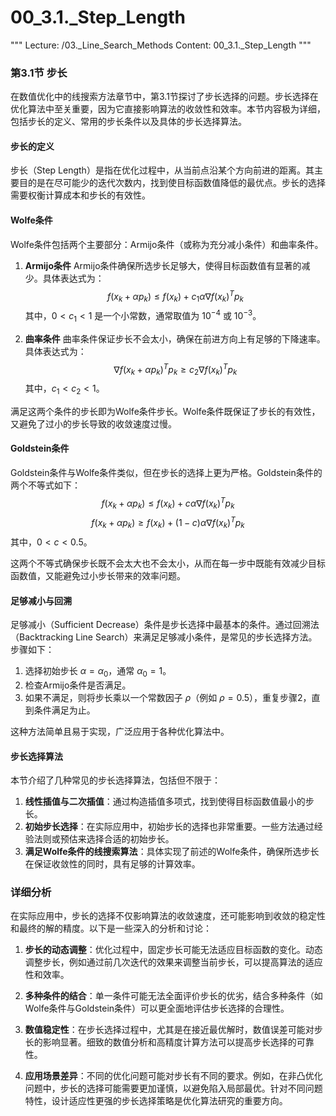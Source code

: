 # 00_3.1._Step_Length

"""
Lecture: /03._Line_Search_Methods
Content: 00_3.1._Step_Length
"""

### 第3.1节 步长

在数值优化中的线搜索方法章节中，第3.1节探讨了步长选择的问题。步长选择在优化算法中至关重要，因为它直接影响算法的收敛性和效率。本节内容极为详细，包括步长的定义、常用的步长条件以及具体的步长选择算法。

#### 步长的定义
步长（Step Length）是指在优化过程中，从当前点沿某个方向前进的距离。其主要目的是在尽可能少的迭代次数内，找到使目标函数值降低的最优点。步长的选择需要权衡计算成本和步长的有效性。

#### Wolfe条件
Wolfe条件包括两个主要部分：Armijo条件（或称为充分减小条件）和曲率条件。

1. **Armijo条件**
   Armijo条件确保所选步长足够大，使得目标函数值有显著的减少。具体表达式为：
   $$
   f(x_k + \alpha p_k) \leq f(x_k) + c_1 \alpha \nabla f(x_k)^T p_k
   $$
   其中，$0 < c_1 < 1$ 是一个小常数，通常取值为 $10^{-4}$ 或 $10^{-3}$。

2. **曲率条件**
   曲率条件保证步长不会太小，确保在前进方向上有足够的下降速率。具体表达式为：
   $$
   \nabla f(x_k + \alpha p_k)^T p_k \geq c_2 \nabla f(x_k)^T p_k
   $$
   其中，$c_1 < c_2 < 1$。

满足这两个条件的步长即为Wolfe条件步长。Wolfe条件既保证了步长的有效性，又避免了过小的步长导致的收敛速度过慢。

#### Goldstein条件
Goldstein条件与Wolfe条件类似，但在步长的选择上更为严格。Goldstein条件的两个不等式如下：
$$
f(x_k + \alpha p_k) \leq f(x_k) + c \alpha \nabla f(x_k)^T p_k
$$
$$
f(x_k + \alpha p_k) \geq f(x_k) + (1 - c) \alpha \nabla f(x_k)^T p_k
$$
其中，$0 < c < 0.5$。

这两个不等式确保步长既不会太大也不会太小，从而在每一步中既能有效减少目标函数值，又能避免过小步长带来的效率问题。

#### 足够减小与回溯
足够减小（Sufficient Decrease）条件是步长选择中最基本的条件。通过回溯法（Backtracking Line Search）来满足足够减小条件，是常见的步长选择方法。步骤如下：

1. 选择初始步长 $\alpha = \alpha_0$，通常 $\alpha_0 = 1$。
2. 检查Armijo条件是否满足。
3. 如果不满足，则将步长乘以一个常数因子 $\rho$（例如 $\rho = 0.5$），重复步骤2，直到条件满足为止。

这种方法简单且易于实现，广泛应用于各种优化算法中。

#### 步长选择算法
本节介绍了几种常见的步长选择算法，包括但不限于：

1. **线性插值与二次插值**：通过构造插值多项式，找到使得目标函数值最小的步长。
2. **初始步长选择**：在实际应用中，初始步长的选择也非常重要。一些方法通过经验法则或预估来选择合适的初始步长。
3. **满足Wolfe条件的线搜索算法**：具体实现了前述的Wolfe条件，确保所选步长在保证收敛性的同时，具有足够的计算效率。

### 详细分析

在实际应用中，步长的选择不仅影响算法的收敛速度，还可能影响到收敛的稳定性和最终的解的精度。以下是一些深入的分析和讨论：

1. **步长的动态调整**：优化过程中，固定步长可能无法适应目标函数的变化。动态调整步长，例如通过前几次迭代的效果来调整当前步长，可以提高算法的适应性和效率。

2. **多种条件的结合**：单一条件可能无法全面评价步长的优劣，结合多种条件（如Wolfe条件与Goldstein条件）可以更全面地评估步长选择的合理性。

3. **数值稳定性**：在步长选择过程中，尤其是在接近最优解时，数值误差可能对步长的影响显著。细致的数值分析和高精度计算方法可以提高步长选择的可靠性。

4. **应用场景差异**：不同的优化问题可能对步长有不同的要求。例如，在非凸优化问题中，步长的选择可能需要更加谨慎，以避免陷入局部最优。针对不同问题特性，设计适应性更强的步长选择策略是优化算法研究的重要方向。
